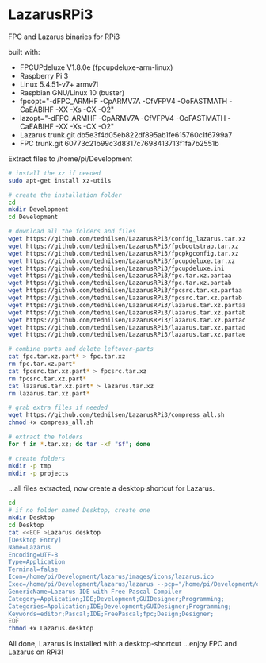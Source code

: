# LazarusRPi3
FPC and Lazarus binaries for RPi3

built with:
* FPCUPdeluxe V1.8.0e (fpcupdeluxe-arm-linux)
* Raspberry Pi 3
* Linux 5.4.51-v7+ armv7l
* Raspbian GNU/Linux 10 (buster)
* fpcopt="-dFPC_ARMHF -CpARMV7A -CfVFPV4 -OoFASTMATH -CaEABIHF -XX -Xs -CX -O2"
* lazopt="-dFPC_ARMHF -CpARMV7A -CfVFPV4 -OoFASTMATH -CaEABIHF -XX -Xs -CX -O2"
* Lazarus trunk.git db5e3f4d05eb822df895ab1fe615760c1f6799a7
* FPC trunk.git 60773c21b99c3d8317c7698413713f1fa7b2551b

Extract files to /home/pi/Development

```bash
# install the xz if needed
sudo apt-get install xz-utils

# create the installation folder
cd
mkdir Development
cd Development

# download all the folders and files
wget https://github.com/tednilsen/LazarusRPi3/config_lazarus.tar.xz
wget https://github.com/tednilsen/LazarusRPi3/fpcbootstrap.tar.xz
wget https://github.com/tednilsen/LazarusRPi3/fpcpkgconfig.tar.xz
wget https://github.com/tednilsen/LazarusRPi3/fpcupdeluxe.tar.xz
wget https://github.com/tednilsen/LazarusRPi3/fpcupdeluxe.ini
wget https://github.com/tednilsen/LazarusRPi3/fpc.tar.xz.partaa
wget https://github.com/tednilsen/LazarusRPi3/fpc.tar.xz.partab
wget https://github.com/tednilsen/LazarusRPi3/fpcsrc.tar.xz.partaa
wget https://github.com/tednilsen/LazarusRPi3/fpcsrc.tar.xz.partab
wget https://github.com/tednilsen/LazarusRPi3/lazarus.tar.xz.partaa
wget https://github.com/tednilsen/LazarusRPi3/lazarus.tar.xz.partab
wget https://github.com/tednilsen/LazarusRPi3/lazarus.tar.xz.partac
wget https://github.com/tednilsen/LazarusRPi3/lazarus.tar.xz.partad
wget https://github.com/tednilsen/LazarusRPi3/lazarus.tar.xz.partae

# combine parts and delete leftover-parts
cat fpc.tar.xz.part* > fpc.tar.xz
rm fpc.tar.xz.part*
cat fpcsrc.tar.xz.part* > fpcsrc.tar.xz
rm fpcsrc.tar.xz.part*
cat lazarus.tar.xz.part* > lazarus.tar.xz
rm lazarus.tar.xz.part*

# grab extra files if needed
wget https://github.com/tednilsen/LazarusRPi3/compress_all.sh
chmod +x compress_all.sh

# extract the folders
for f in *.tar.xz; do tar -xf "$f"; done

# create folders
mkdir -p tmp
mkdir -p projects
```

...all files extracted, now create a desktop shortcut for Lazarus.
```bash
cd
# if no folder named Desktop, create one
mkdir Desktop
cd Desktop
cat <<EOF >Lazarus.desktop
[Desktop Entry]
Name=Lazarus
Encoding=UTF-8
Type=Application
Terminal=false
Icon=/home/pi/Development/lazarus/images/icons/lazarus.ico
Exec=/home/pi/Development/lazarus/lazarus --pcp="/home/pi/Development/config_lazarus" %f
GenericName=Lazarus IDE with Free Pascal Compiler
Category=Application;IDE;Development;GUIDesigner;Programming;
Categories=Application;IDE;Development;GUIDesigner;Programming;
Keywords=editor;Pascal;IDE;FreePascal;fpc;Design;Designer;
EOF
chmod +x Lazarus.desktop
```

All done, Lazarus is installed with a desktop-shortcut ...enjoy FPC and Lazarus on RPi3!
